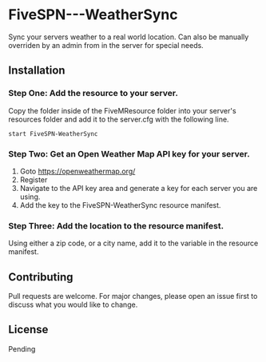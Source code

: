 # FiveSPN---WeatherSync

Sync your servers weather to a real world location. Can also be manually overriden by an admin from in the server for special needs.

## Installation

### Step One: Add the resource to your server.
Copy the folder inside of the FiveMResource folder into your server's resources folder and add it to the server.cfg with the following line. 
```
start FiveSPN-WeatherSync
```

### Step Two: Get an Open Weather Map API key for your server.

1. Goto https://openweathermap.org/
2. Register
3. Navigate to the API key area and generate a key for each server you are using.
4. Add the key to the FiveSPN-WeatherSync resource manifest.

### Step Three: Add the location to the resource manifest.

Using either a zip code, or a city name, add it to the variable in the resource manifest.

## Contributing
Pull requests are welcome. For major changes, please open an issue first to discuss what you would like to change.

## License
Pending
